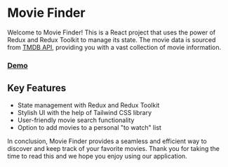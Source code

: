 # Movie Finder

Welcome to Movie Finder! This is a React project that uses the power of Redux and Redux Toolkit to manage its state. The movie data is sourced from [TMDB API](https://developers.themoviedb.org/3/getting-started/introduction), providing you with a vast collection of movie information.

### [Demo](https://www.loom.com/share/ed2f03816d114d02bba88ea554c6cd77)

## Key Features
- State management with Redux and Redux Toolkit
- Stylish UI with the help of Tailwind CSS library
- User-friendly movie search functionality
- Option to add movies to a personal "to watch" list

In conclusion, Movie Finder provides a seamless and efficient way to discover and keep track of your favorite movies. Thank you for taking the time to read this and we hope you enjoy using our application.
